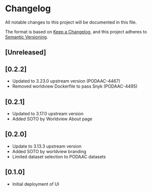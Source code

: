 # Changelog
All notable changes to this project will be documented in this file.

The format is based on [Keep a Changelog](https://keepachangelog.com/en/1.0.0/),
and this project adheres to [Semantic Versioning](https://semver.org/spec/v2.0.0.html).

## [Unreleased]

## [0.2.2]
- Updated to 3.23.0 upstream version (PODAAC-4467)
- Removed worldview Dockerfile to pass Snyk (PODAAC-4495)

## [0.2.1]
- Updated to 3.17.0 upstream version
- Added SOTO by Worldview About page

## [0.2.0]
- Update to 3.13.3 upstream version
- Added SOTO by worldview branding
- Limited dataset selection to PODAAC datasets

## [0.1.0]
- Initial deployment of UI
